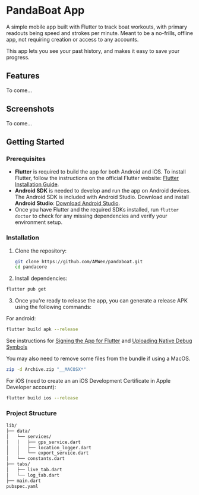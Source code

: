 # PandaBoat App

A simple mobile app built with Flutter to track boat workouts, with primary readouts being speed and strokes per minute. Meant to be a no-frills, offline app, not requiring creation or access to any accounts.

This app lets you see your past history, and makes it easy to save your progress.

## Features

To come... 

## Screenshots
To come... 

## Getting Started

### Prerequisites

- **Flutter** is required to build the app for both Android and iOS. To install Flutter, follow the instructions on the official Flutter website: [Flutter Installation Guide](https://flutter.dev/docs/get-started/install).
- **Android SDK** is needed to develop and run the app on Android devices. The Android SDK is included with Android Studio. Download and install **Android Studio**: [Download Android Studio](https://developer.android.com/studio).
- Once you have Flutter and the required SDKs installed, run `flutter doctor` to check for any missing dependencies and verify your environment setup.

### Installation

1. Clone the repository:
   ```bash
   git clone https://github.com/AMWen/pandaboat.git
   cd pandacore
    ```

2. Install dependencies:
```bash
flutter pub get
```

3. Once you're ready to release the app, you can generate a release APK using the following commands:

For android:
```bash
flutter build apk --release
```

See instructions for [Signing the App for Flutter](https://docs.flutter.dev/deployment/android#sign-the-app) and [Uploading Native Debug Symbols](https://stackoverflow.com/questions/62568757/playstore-error-app-bundle-contains-native-code-and-youve-not-uploaded-debug)

You may also need to remove some files from the bundle if using a MacOS.
```bash
zip -d Archive.zip "__MACOSX*"
```

For iOS (need to create an an iOS Development Certificate in Apple Developer account):
```bash
flutter build ios --release
```

### Project Structure

```bash
lib/
├── data/
│   └── services/
│   │   ├── gps_service.dart
│   │   ├── location_logger.dart
│   │   └── export_service.dart
│   └── constants.dart
├── tabs/
│   ├── live_tab.dart
│   └── log_tab.dart
├── main.dart
pubspec.yaml
```
